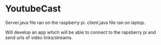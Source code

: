 # YoutubeCast

Server.java file ran on the raspberry pi.
client.java file ran on laptop.

Will develop an app which will be able to connect to the rapsberry pi and send urls of video links/streams.

